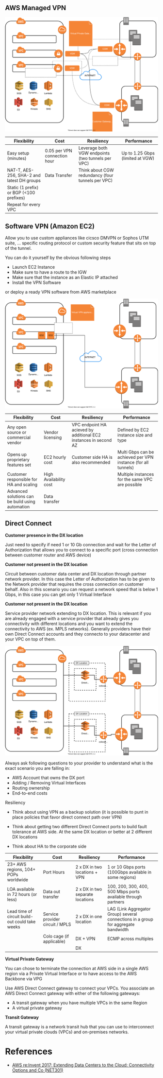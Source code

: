 ## AWS Managed VPN

![](Connectivity-AWS-managed-VPN.svg)



| Flexibility                                | Cost                         | Resiliency                                        | Performance                      |
| ------------------------------------------ | ---------------------------- | ------------------------------------------------- | -------------------------------- |
| Easy setup (minutes)                       | 0.05 per VPN connection hour | Leverage both VGW endpoints (two tunnels per VPC) | Up to 1.25 Gbps (limited at VGW) |
| NAT-T, AES-256, SHA-2 and latest DH groups | Data Transfer                | Think about CGW redundancy (four tunnels per VPC) |                                  |
| Static (1 prefix) or BGP (<100 prefixes)   |                              |                                                   |                                  |
| Repeat for every VPC                       |                              |                                                   |                                  |



## Software VPN (Amazon EC2)

Allow you to use custom appliances like cicsco DMVPN or Sophos UTM suite, ... specific routing protocol or custom security feature that sits on top of the tunnel.

You can do it yourself by the obvious following steps

- Launch EC2 Instance
- Make sure to have a route to the IGW
- Make sure that the instance as an Elastic IP attached
- Install the VPN Software

or deploy a ready VPN software from AWS marketplace



![](Connectivity-Software-VPN.svg)



| Flexibility                                      | Cost                   | Resiliency                                                   | Performance                                                  |
| ------------------------------------------------ | ---------------------- | ------------------------------------------------------------ | ------------------------------------------------------------ |
| Any open source or commercial vendor             | Vendor licensing       | VPC endpoint HA acieved by additional EC2 instances in second AZ | Defined by EC2 instance size and type                        |
| Opens up proprietary features set                | EC2 hourly cost        | Customer side HA is also recommended                         | Multi Gbps can be achieved per VPN instance (for all tunnels) |
| Customer responsible for HA and scaling          | High Availability cost |                                                              | Multiple instances for the same VPC are possible             |
| Advanced solutions can be build using automation | Data transfer          |                                                              |                                                              |



## Direct Connect

**Customer presence in the DX location**

Just need to specify if need 1 or 10 Gb connection and wait for the Letter of Authorization that allows you to connect to a specific port (cross connection between customer router and AWS device)

**Customer not present in the DX location**

Circuit between customer data center and DX location through partner network provider.
In this case the Letter of Authorization has to be given to the Network provider that requires the cross connection on customer behalf.
Also in this scenario you can request a network speed that is below 1 Gbps, in this case you can get only 1 Virtual Interface

**Customer not present in the DX location**

Service provider network extending to DX location. This is relevant if you are already engaged with a service provider that already gives you connectivity with different locations and you want to extend the connectivity to AWS (ex. MPLS networks). Generally providers have their own Direct Connect accounts and they connecto to your datacenter and your VPC on top of them.



![](Connectivity-Direct-Connect.svg)



Always ask following questions to your provider to understand what is the exact scenario you are falling in:

- AWS Account that owns the DX port
- Adding / Removing Virtual Interfaces
- Routing ownership
- End-to-end costs

Resiliency

- Think about using VPN as a backup solution (it is possible to punt in place policies that favor direct connect path over VPN)

- Think about getting two different Direct Connect ports to build fault tolerance at AWS side. At the same DX location or better at 2 different DX locations

- Think about HA to the corporate side 

  

| Flexibility                                     | Cost                            | Resiliency                       | Performance                                                  |
| ----------------------------------------------- | ------------------------------- | -------------------------------- | ------------------------------------------------------------ |
| 23+ AWS regions, 104+ POPs worldwide            | Port Hours                      | 2 x DX in two locations + VPN    | 1 or 10 Gbps ports (100Gbps available in some regions)       |
| LOA available in 72 hours (or less)             | Data out transfer               | 2 x DX in two separate locations | 100, 200, 300, 400, 500 Mbps ports available through partners |
| Lead time of circuit build-out could take weeks | Service provider circuit / MPLS | 2 x DX in one location           | LAG (Link Aggregator Group) several connections in a group for aggregate bandwidth |
|                                                 | Colo cage (if applicable)       | DX + VPN                         | ECMP across multiples                                        |
|                                                 |                                 | DX                               |                                                              |



**Virtual Private Gateway**

You can chose to terminate the connection at AWS side in a single AWS region via a Private Virtual Interface or to have access to the AWS Backbone via VPG

Use AWS Direct Connect gateway to connect your VPCs. You associate an AWS Direct Connect gateway with either of the following gateways:

- A transit gateway when you have multiple VPCs in the same Region
- A virtual private gateway



**Transit Gateway**

A transit gateway is a network transit hub that you can use to interconnect your virtual private clouds (VPCs) and on-premises networks.



# References

- [AWS re:Invent 2017: Extending Data Centers to the Cloud: Connectivity Options and Co (NET301)](https://www.youtube.com/watch?v=lN2RybC9Vbk)

